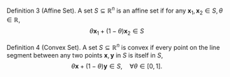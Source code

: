 


Definition 3 (Affine Set). A set $S \subseteq \mathbb{R}^n$ is an affine set if for any $\boldsymbol{x}_1, \boldsymbol{x}_2 \in S, \theta \in \mathbb{R}$,
$$
\theta \boldsymbol{x}_1+(1-\theta) \boldsymbol{x}_2 \in S
$$

Definition 4 (Convex Set). A set $S \subseteq \mathbb{R}^n$ is convex if every point on the line segment between any two points $\boldsymbol{x}, \boldsymbol{y}$ in $S$ is itself in $S$,
$$
\theta \boldsymbol{x}+(1-\theta) \boldsymbol{y} \in S, \quad \forall \theta \in[0,1] .
$$


